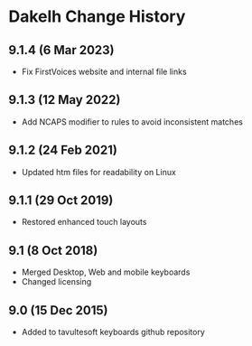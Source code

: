 Dakelh Change History
============================

9.1.4 (6 Mar 2023)
-------------------
* Fix FirstVoices website and internal file links

9.1.3 (12 May 2022)
-------------------
* Add NCAPS modifier to rules to avoid inconsistent matches

9.1.2 (24 Feb 2021)
-------------------
* Updated htm files for readability on Linux

9.1.1 (29 Oct 2019)
-------------------
* Restored enhanced touch layouts

9.1 (8 Oct 2018)
----------------
* Merged Desktop, Web and mobile keyboards
* Changed licensing

9.0 (15 Dec 2015)
-----------------
* Added to tavultesoft keyboards github repository
